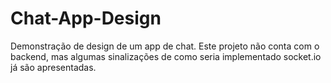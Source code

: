 # Chat-App-Design
Demonstração de design de um app de chat. Este projeto não conta com o backend, mas algumas sinalizações de como seria implementado socket.io já são apresentadas.
